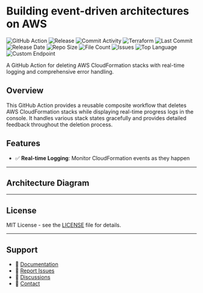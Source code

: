 # Building event-driven architectures on AWS

![GitHub Action](https://img.shields.io/badge/GitHub-Action-blue?logo=github)&nbsp;![Release](https://github.com/subhamay-bhattacharyya/1802-event-bridge-tf/actions/workflows/release.yaml/badge.svg)&nbsp;![Commit Activity](https://img.shields.io/github/commit-activity/t/subhamay-bhattacharyya/1802-event-bridge-tf)&nbsp;![Terraform](https://img.shields.io/badge/AWS-Terraform-orange?logo=amazonaws)&nbsp;![Last Commit](https://img.shields.io/github/last-commit/subhamay-bhattacharyya/1802-event-bridge-tf)&nbsp;![Release Date](https://img.shields.io/github/release-date/subhamay-bhattacharyya/1802-event-bridge-tf)&nbsp;![Repo Size](https://img.shields.io/github/repo-size/subhamay-bhattacharyya/1802-event-bridge-tf)&nbsp;![File Count](https://img.shields.io/github/directory-file-count/subhamay-bhattacharyya/1802-event-bridge-tf)&nbsp;![Issues](https://img.shields.io/github/issues/subhamay-bhattacharyya/1802-event-bridge-tf)&nbsp;![Top Language](https://img.shields.io/github/languages/top/subhamay-bhattacharyya/1802-event-bridge-tf)&nbsp;![Custom Endpoint](https://img.shields.io/endpoint?url=https://gist.githubusercontent.com/bsubhamay/3060b61cd3f3cbd466b2026d9633e70c/raw/1802-event-bridge-tf.json?)


A GitHub Action for deleting AWS CloudFormation stacks with real-time logging and comprehensive error handling.

## Overview

This GitHub Action provides a reusable composite workflow that deletes AWS CloudFormation stacks while displaying real-time progress logs in the console. It handles various stack states gracefully and provides detailed feedback throughout the deletion process.

## Features

- ✅ **Real-time Logging**: Monitor CloudFormation events as they happen

---

## Architecture Diagram


---

## License

MIT License - see the [LICENSE](LICENSE) file for details.

---

## Support

- 📖 [Documentation](https://github.com/subhamay-bhattacharyya/1802-event-bridge-tf/wiki)
- 🐛 [Report Issues](https://github.com/subhamay-bhattacharyya/1802-event-bridge-tf/issues)
- 💬 [Discussions](https://github.com/subhamay-bhattacharyya/1802-event-bridge-tf/discussions)
- 📧 [Contact](mailto:support@subhamay.aws@gmail.com)